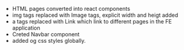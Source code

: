 - HTML pages converted into react components
- img tags replaced with Image tags, explicit width and heigt added
- a tags replaced with Link which link to different pages in the FE application
- Creted Navbar component
- added og css styles globally.